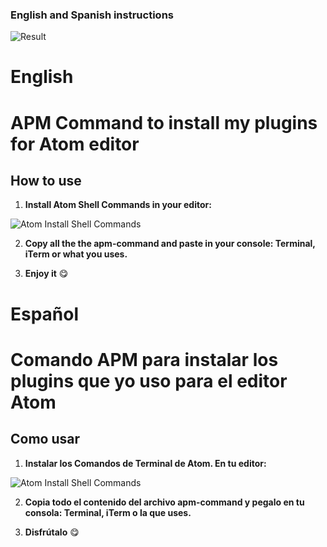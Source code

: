 ### English and Spanish instructions
![Result](https://image.prntscr.com/image/QSyif1qCSq2CxSznY5CROg.png)

# English
# APM Command to install my plugins for Atom editor

## How to use
1. **Install Atom Shell Commands in your editor:**

![Atom Install Shell Commands](https://image.prntscr.com/image/PNu37xQwSZCgyMoyrzLYsw.png)


2. **Copy all the the apm-command and paste in your console: Terminal, iTerm or what you uses.**

3. **Enjoy it** :yum:


# Español
# Comando APM para instalar los plugins que yo uso para el editor Atom

## Como usar
1. **Instalar los Comandos de Terminal de Atom. En tu editor:**

![Atom Install Shell Commands](https://image.prntscr.com/image/PNu37xQwSZCgyMoyrzLYsw.png)


2. **Copia todo el contenido del archivo apm-command y pegalo en tu consola: Terminal, iTerm o la que uses.**

3. **Disfrútalo** :yum:

